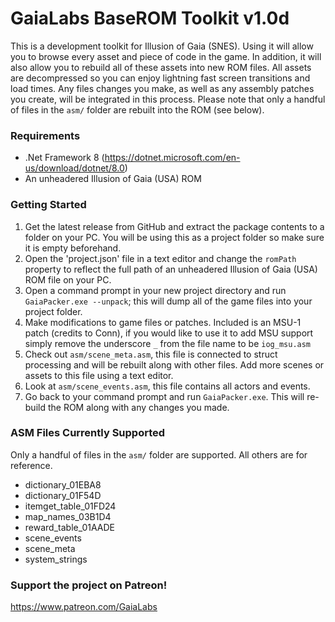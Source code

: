 ﻿# GaiaLabs BaseROM Toolkit v1.0d

This is a development toolkit for Illusion of Gaia (SNES). Using it will allow you to browse every asset and piece of code in the game. In addition, it will also allow you to rebuild all of these assets into new ROM files. All assets are decompressed so you can enjoy lightning fast screen transitions and load times. Any files changes you make, as well as any assembly patches you create, will be integrated in this process. Please note that only a handful of files in the `asm/` folder are rebuilt into the ROM (see below).

### Requirements

* .Net Framework 8 (https://dotnet.microsoft.com/en-us/download/dotnet/8.0)
* An unheadered Illusion of Gaia (USA) ROM

### Getting Started

1. Get the latest release from GitHub and extract the package contents to a folder on your PC. You will be using this as a project folder so make sure it is empty beforehand.
2. Open the 'project.json' file in a text editor and change the `romPath` property to reflect the full path of an unheadered Illusion of Gaia (USA) ROM file on your PC.
3. Open a command prompt in your new project directory and run `GaiaPacker.exe --unpack`; this will dump all of the game files into your project folder.
4. Make modifications to game files or patches. Included is an MSU-1 patch (credits to Conn), if you would like to use it to add MSU support simply remove the underscore `_` from the file name to be `iog_msu.asm`
5. Check out `asm/scene_meta.asm`, this file is connected to struct processing and will be rebuilt along with other files. Add more scenes or assets to this file using a text editor.
6. Look at `asm/scene_events.asm`, this file contains all actors and events.
7. Go back to your command prompt and run `GaiaPacker.exe`. This will re-build the ROM along with any changes you made.

### ASM Files Currently Supported

Only a handful of files in the `asm/` folder are supported. All others are for reference.

* dictionary_01EBA8
* dictionary_01F54D
* itemget_table_01FD24
* map_names_03B1D4
* reward_table_01AADE
* scene_events
* scene_meta
* system_strings

### Support the project on Patreon!
https://www.patreon.com/GaiaLabs
